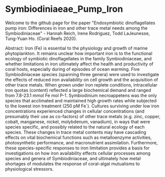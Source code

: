 # Symbiodiniaeae_Pump_Iron

Welcome to the github page for the paper "Endosymbiotic dinoflagellates pump iron: Differences in iron and other trace metal
needs among the Symbiodiniaceae" - Hannah Reich, Irene Rodriguez, Todd LaJeunesse, Tung-Yuan Ho. (Coral Reefs 2020). 


Abstract: Iron (Fe) is essential to the physiology and growth of marine phytoplankton. It remains unclear how important iron is to the functional ecology of symbiotic dinoflagellates in the family Symbiodiniaceae, and whether limitations in iron ultimately affect the health
and productivity of coral hosts, especially during of episodes of ocean warming. Five
Symbiodiniaceae species (spanning three genera) were used to investigate the effects
of reduced iron availability on cell growth and the acquisition of other trace metals.
When grown under iron replete conditions, intracellular iron quotas (content) reflected
a large biochemical demand and ranged from 7.8-23.1 mmol Fe mol P-1.
Symbiodinium necroappetens was the only species that acclimated and maintained
high growth rates while subjected to the lowest iron treatment (250 pM Fe´). Cultures
surviving under low iron concentrations experienced changes in cellular concentrations
(and presumably their use as co-factors) of other trace metals (e.g. zinc, copper,
cobalt, manganese, nickel, molybdenum, vanadium), in ways that were species
specific, and possibly related to the natural ecology of each species. These changes in
trace metal contents may have cascading effects on vital biochemical functions such
as metalloenzyme activities, photosynthetic performance, and macronutrient
assimilation. Furthermore, these species-specific responses to iron limitation provides
a basis for investigations on how iron availability effects cellular processes among
species and genera of Symbiodiniaceae, and ultimately how metal shortages of
modulates the response of coral-algal mutualisms to physiological stressors.
